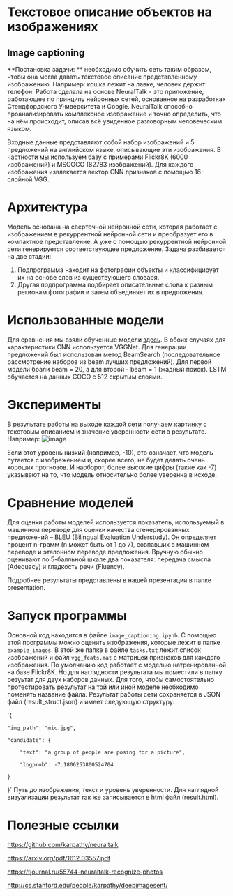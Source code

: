 # Текстовое описание объектов на изображениях 
## Image captioning
**Постановка задачи: **
необходимо обучить сеть таким образом, чтобы она могла давать текстовое описание представленному изображению. Например: кошка лежит на лавке, человек держит телефон.
Работа сделала на основе NeuralTalk - это приложение, работающее по принципу нейронных сетей, основанное на разработках Стендфордского Университета и Google. 
NeuralTalk способно проанализировать комплексное изображение и точно определить, что на нём происходит, описав всё увиденное разговорным человеческим языком.

Входные данные представляют собой набор изображений и 5 предложений на английском языке, описывающие эти изображения. В частности мы используем базу с примерами Flickr8K (6000 изображений) и MSCOCO (82783 изображений). Для каждого изображения извлекается вектор CNN признаков с помощью 16-слойной VGG. 

# Архитектура
Модель основана на сверточной нейронной сети, которая работает с изображением в рекуррентной нейронной сети и преобразует его в компактное представление. А уже с помощью рекуррентной нейронной сети генерируется соответствующее предложение.
Задача разбивается на две стадии: 
1. Подпрограмма находит на фотографии объекты и классифицирует их на основе слов из существующего словаря. 
2. Другая подпрограмма подбирает описательные слова к разным регионам фотографии и затем объединяет их в предложения.

# Использованные модели
Для сравнения мы взяли обученные модели [здесь](http://cs.stanford.edu/people/karpathy/neuraltalk/). В обоих случаях для характеристики СNN используется VGGNet. Для генерации предложений был использован метод BeamSearch (последовательное рассмотрение наборов из beam лучших предложений). Для первой модели брали beam = 20, а для второй - beam = 1 (жадный поиск). LSTM обучается на данных COCO с 512 скрытым слоями.

# Эксперименты
В результате работы на выходе каждой сети получаем картинку с текстовым описанием и значение уверенности сети в результате.
Например:
![image](https://user-images.githubusercontent.com/13832465/31662538-694540c8-b347-11e7-8e9d-f01b1f11d3f1.png)

Если этот уровень низкий (например, -10), это означает, что модель путается с изображением и, скорее всего, не будет делать очень хороших прогнозов. И наоборот, более высокие цифры (такие как -7) указывают на то, что модель относительно более уверенна в исходе.

# Сравнение моделей
Для оценки работы моделей используется показатель, используемый в машинном переводе для оценки качества сгенерированных предложений – BLEU (Bilingual Evaluation Understudy). Он определяет процент n-грамм (n может быть от 1 до 7), совпавших в машинном переводе и эталонном переводе предложения. Вручную обычно оценивают по 5-балльной шкале два показателя: передача смысла (Adequacy) и гладкость речи (Fluency).

Подробнее результаты представлены в нашей презентации в папке presentation.

# Запуск программы
Основной код находится в файле `image_captioning.ipynb`. С помощью этой программы можно оценить изображения, которые лежит в папке `example_images`. В этой же папке в файле `tasks.txt` лежит список изображений и файл `vgg_feats.mat` с матрицей признаков для каждого изображения. 
По умолчанию код работает с моделью натренированной на базе Flickr8K. Но для наглядности результата мы поместили в папку резуьтат для двух наборов данных. Для того, чтобы самостоятельно протестировать результат на той или иной моделе необходимо поменять название файла. 
Результат работы сети сохраняется в JSON файл (result_struct.json) и имеет следующую структуру:

`{

	"img_path": "mic.jpg",
	
	"candidate": {
	
		"text": "a group of people are posing for a picture",
		
		"logprob": -7.1806253800524704
		
	}
	
}`
Путь до изображения, текст и уровень уверенности. Для наглядной визуализации результат так же записывается в html файл (result.html).

# Полезные ссылки

https://github.com/karpathy/neuraltalk

https://arxiv.org/pdf/1612.03557.pdf

https://tjournal.ru/55744-neuraltalk-recognize-photos

http://cs.stanford.edu/people/karpathy/deepimagesent/


